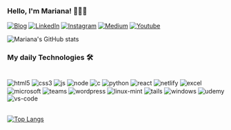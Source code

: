 ### Hello, I'm Mariana! 👩🏾‍💻

[![Blog](https://img.shields.io/website?label=Mariana-Dev.com&style=for-the-badge&url=https://mariana-silva.netlify.app/)](https://mariana-silva.netlify.app)
[![LinkedIn](https://img.shields.io/badge/LinkedIn-0077B5?style=for-the-badge&logo=linkedin&logoColor=white)](https://www.linkedin.com/in/mariana-fernanda-da-silva-42771631a/)
[![Instagram](https://img.shields.io/badge/Instagram-E4405F?style=for-the-badge&logo=instagram&logoColor=white)](https://instagram.com/mf.silva.ti)
[![Medium](https://img.shields.io/badge/Medium-12100E?style=for-the-badge&logo=medium&logoColor=white)](https://medium.com/@m.silva.ti44)
[![Youtube](https://img.shields.io/badge/YouTube-FF0000?style=for-the-badge&logo=youtube&logoColor=white)](https://)

![Mariana's GitHub stats](https://github-readme-stats.vercel.app/api?username=marifer-tech&show_icons=true&theme=dark)

### My daily Technologies 🛠️

<div style="display: inline_black"; align-items="justify"><br/>
<img align="center" alt="html5" src="https://img.shields.io/badge/HTML5-E34F26?style=for-the-badge&logo=html5&logoColor=white"/>
<img align="center" alt="css3" src ="https://img.shields.io/badge/CSS3-1572B6?style=for-the-badge&logo=css3&logoColor=white"/>
<img align="center" alt="js" src ="https://img.shields.io/badge/JavaScript-323330?style=for-the-badge&logo=javascript&logoColor=F7DF1E"/>
<img align="center" alt="node" src ="https://img.shields.io/badge/Node.js-43853D?style=for-the-badge&logo=node.js&logoColor=white"/>
<img align="center" alt="c" src ="https://img.shields.io/badge/C-00599C?style=for-the-badge&logo=c&logoColor=white"/>
<img align="center" alt="python" src ="https://img.shields.io/badge/Python-14354C?style=for-the-badge&logo=python&logoColor=white"/>
<img align="center" alt="react" src ="https://img.shields.io/badge/React-20232A?style=for-the-badge&logo=react&logoColor=61DAFB"/>
<img align="center" alt="netlify" src ="https://img.shields.io/badge/Netlify-00C7B7?style=for-the-badge&logo=netlify&logoColor=white"/>
<img align="center" alt="excel" src ="https://img.shields.io/badge/Microsoft_Excel-217346?style=for-the-badge&logo=microsoft-excel&logoColor=white"/>
<img align="center" alt="microsoft" src ="https://img.shields.io/badge/Microsoft_Office-D83B01?style=for-the-badge&logo=microsoft-office&logoColor=white"/>
<img align="center" alt="teams" src ="https://img.shields.io/badge/Microsoft_Teams-6264A7?style=for-the-badge&logo=microsoft-teams&logoColor=white"/>
<img align="center" alt="wordpress" src ="https://img.shields.io/badge/Wordpress.org-21759B?style=for-the-badge&logo=wordpress&logoColor=white"/>
<img align="center" alt="linux-mint" src ="https://img.shields.io/badge/Linux_Mint-87CF3E?style=for-the-badge&logo=linux-mint&logoColor=white"/>
<img align="center" alt="tails" src ="https://img.shields.io/badge/Tails%20-56347C?&style=for-the-badge&logo=tails&logoColor=white"/>
<img align="center" alt="windows" src ="https://img.shields.io/badge/Windows-0078D6?style=for-the-badge&logo=windows&logoColor=white"/>
<img align="center" alt="udemy" src ="https://img.shields.io/badge/Udemy-EC5252?style=for-the-badge&logo=Udemy&logoColor=white"/>
<img align="center" alt="vs-code" src ="https://img.shields.io/badge/Visual_Studio_Code-0078D4?style=for-the-badge&logo=visual%20studio%20code&logoColor=white"/>
</div>

<br/>

[![Top Langs](https://github-readme-stats.vercel.app/api/top-langs/?username=marifer-tech)](https://github.com/anuraghazra/github-readme-stats)
